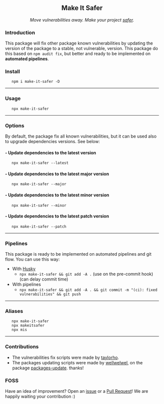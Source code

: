 <h2 align="center">Make It Safer</h2>
<p align="center"><i>Move vulnerabilities away. Make your project <ins>safer</ins>.</i></p>

### Introduction

This package will fix other package known vulnerabilities by updating the version of the package to a stable, not vulnerable, version.
This package do this based on `npm audit fix`, but better and ready to be implemented on **automated pipelines**.

### Install

```shell
   npm i make-it-safer -D
```

---

### Usage

```shell
   npx make-it-safer
```

---

### Options

By default, the package fix all known vulnerabilities, but it can be used also to upgrade dependencies versions. See below:

#### - Update dependencies to the latest version

```shell
   npx make-it-safer --latest
```

#### - Update dependencies to the latest major version

```shell
   npx make-it-safer --major
```

#### - Update dependencies to the latest minor version

```shell
   npx make-it-safer --minor
```

#### - Update dependencies to the latest patch version

```shell
   npx make-it-safer --patch
```

---

### Pipelines

This package is ready to be implemented on automated pipelines and git flow. You can use this way:

- With [Husky](https://www.npmjs.com/package/husky)
  - `npx make-it-safer && git add -A .` (use on the pre-commit hook)(can delay commit time)
- With pipelines
  - `npx make-it-safer && git add -A . && git commit -m "(ci): fixed vulnerabilities" && git push`

---

### Aliases

```shell
   npx make-it-safer
   npx makeitsafer
   npx mis
```

---

### Contributions

- The vulnerabilities fix scripts were made by [taylorho](https://github.com/TaylorHo).
- The packages updating scripts were made by [wellwelwel](https://github.com/wellwelwel), on the package [packages-update](https://github.com/wellwelwel/packages-update). thanks!

### FOSS

Have an idea of improvement? Open an [issue](https://github.com/TaylorHo/make-it-safe/issues/new) or a [Pull Request](https://github.com/TaylorHo/make-it-safe/fork)! We are happily waiting your contribution :)
